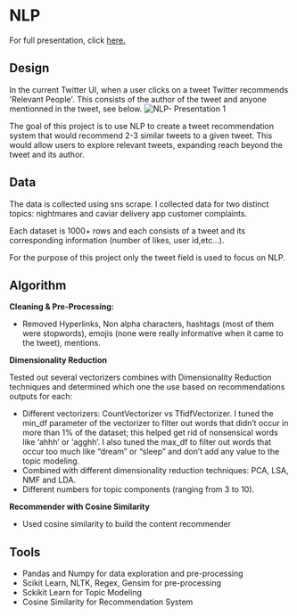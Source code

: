 # NLP
For full presentation, click [here.](https://github.com/riwasabri/NLP/blob/master/NLP-%20Presentation%20.pdf)

## **Design** 


In the current Twitter UI, when a user clicks on a tweet Twitter recommends 'Relevant People'. This 
consists of the author of the tweet and anyone mentionned in the tweet, see below. 
![NLP- Presentation 1](https://user-images.githubusercontent.com/31965719/200192546-d1696051-8d06-434b-b76f-d02a7b2891d6.jpeg)

The goal of this project is to use NLP to create a tweet recommendation system that
would recommend 2-3 similar tweets to a given tweet. This would allow users to
explore relevant tweets, expanding reach beyond the tweet and its author.

## **Data**

The data is collected using sns scrape. I collected data for two distinct topics:
nightmares and caviar delivery app customer complaints.

Each dataset is 1000+ rows and each consists of a tweet and its corresponding
information (number of likes, user id,etc…). 

For the purpose of this project only the tweet field is used to focus on NLP.

## **Algorithm**

**Cleaning & Pre-Processing:**
* Removed Hyperlinks, Non alpha characters, hashtags (most of them were
stopwords), emojis (none were really informative when it came to the tweet),
mentions.

**Dimensionality Reduction**

Tested out several vectorizers combines with Dimensionality Reduction techniques and
determined which one the use based on recommendations outputs for each:

* Different vectorizers: CountVectorizer vs TfidfVectorizer. I tuned the
min_df parameter of the vectorizer to filter out words that didn’t occur in more
than 1% of the dataset; this helped get rid of nonsensical words like ‘ahhh’ or
‘agghh’. I also tuned the max_df to filter out words that occur too much like
“dream” or “sleep” and don’t add any value to the topic modeling.
* Combined with different dimensionality reduction techniques: PCA, LSA, NMF
and LDA.
* Different numbers for topic components (ranging from 3 to 10).


**Recommender with Cosine Similarity**
* Used cosine similarity to build the content recommender

## **Tools**
* Pandas and Numpy for data exploration and pre-processing
* Scikit Learn, NLTK, Regex, Gensim for pre-processing
* Sckikit Learn for Topic Modeling
* Cosine Similarity for Recommendation System

